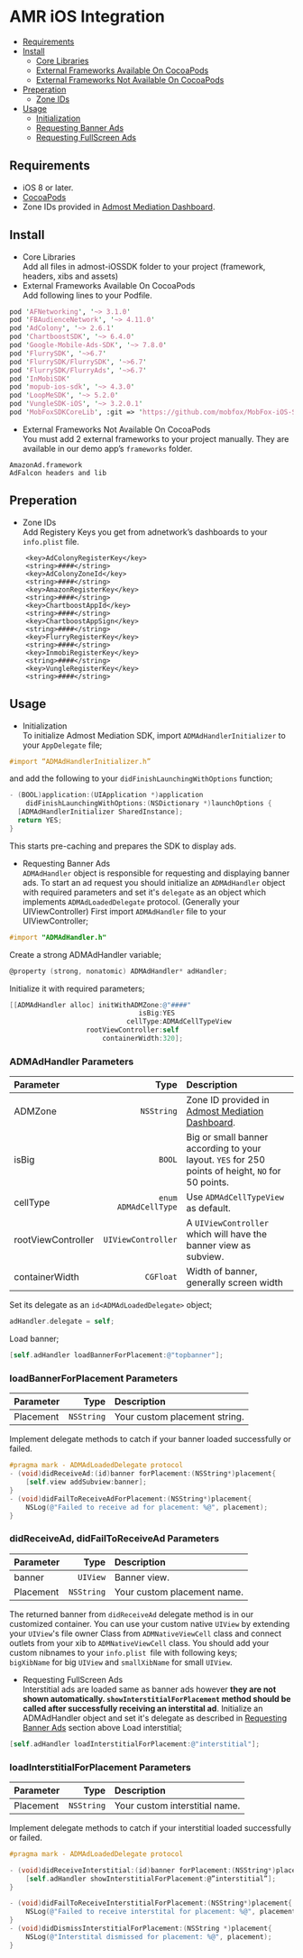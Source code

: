 
# AMR iOS Integration

* [Requirements](#requirements)
* [Install](#install)
  + [Core Libraries](#install1)
  + [External Frameworks Available On CocoaPods](#install2)
  + [External Frameworks Not Available On CocoaPods](#install3)
* [Preperation](#preperation)
  + [Zone IDs](#prep1) 
* [Usage](#usage)
  + [Initialization](#usage1)
  + [Requesting Banner Ads](#usage2)
  + [Requesting FullScreen Ads](#usage3)

## Requirements
* iOS 8 or later. 
* [CocoaPods](https://guides.cocoapods.org/using/getting-started.html)
* Zone IDs provided in [Admost Mediation Dashboard](http://dashboard.admost.com).

## Install
  + <a name="install1"></a>Core Libraries  
Add all files in admost-iOSSDK folder to your project (framework, headers, xibs and assets)
  + <a name="install2"></a>External Frameworks Available On CocoaPods  
Add following lines to your Podfile.
```perl
pod 'AFNetworking', '~> 3.1.0'
pod 'FBAudienceNetwork', '~> 4.11.0'
pod 'AdColony', '~> 2.6.1'
pod 'ChartboostSDK', '~> 6.4.0'
pod 'Google-Mobile-Ads-SDK', '~> 7.8.0'
pod 'FlurrySDK', '~>6.7'
pod 'FlurrySDK/FlurrySDK', '~>6.7'
pod 'FlurrySDK/FlurryAds', '~>6.7'
pod 'InMobiSDK'
pod 'mopub-ios-sdk', '~> 4.3.0'
pod 'LoopMeSDK', '~> 5.2.0'
pod 'VungleSDK-iOS', '~> 3.2.0.1'
pod 'MobFoxSDKCoreLib', :git => 'https://github.com/mobfox/MobFox-iOS-SDK-Core-Lib.git'
```
  + <a name="install3"></a>External Frameworks Not Available On CocoaPods  
You must add 2 external frameworks to your project manually. They are available in our demo app’s `frameworks` folder.
```
AmazonAd.framework
AdFalcon headers and lib
```
## Preperation
  + <a name="prep1"></a>Zone IDs  
Add Registery Keys you get from adnetwork’s dashboards to your `info.plist` file.
```plist
	<key>AdColonyRegisterKey</key>
	<string>####</string>
	<key>AdColonyZoneId</key>
	<string>####</string>
	<key>AmazonRegisterKey</key>
	<string>####</string>
	<key>ChartboostAppId</key>
	<string>####</string>
	<key>ChartboostAppSign</key>
	<string>####</string>
	<key>FlurryRegisterKey</key>
	<string>####</string>
	<key>InmobiRegisterKey</key>
	<string>####</string>
	<key>VungleRegisterKey</key>
	<string>####</string>
```
## Usage
  + <a name="usage1"></a>Initialization  
To initialize Admost Mediation SDK, import `ADMAdHandlerInitializer` to your `AppDelegate` file;  
```objectivec
#import “ADMAdHandlerInitializer.h”
```  
and add the following to your `didFinishLaunchingWithOptions` function;  
```objectivec
- (BOOL)application:(UIApplication *)application 
    didFinishLaunchingWithOptions:(NSDictionary *)launchOptions {
  [ADMAdHandlerInitializer SharedInstance];
  return YES;
}
```  
   This starts pre-caching and prepares the SDK to display ads.
  + <a name="usage2"></a>Requesting Banner Ads  
`ADMAdHandler` object is responsible for requesting and displaying banner ads. To start an ad request you should initialize an `ADMAdHandler` object with required parameters and set it's `delegate` as an object which implements `ADMAdLoadedDelegate` protocol. (Generally your UIViewController)
First import `ADMAdHandler` file to your UIViewController;
```objectivec
#import "ADMAdHandler.h"
```
Create a strong ADMAdHandler variable;
```objectivec
@property (strong, nonatomic) ADMAdHandler* adHandler;
```
Initialize it with required parameters;
```objectivec
[[ADMAdHandler alloc] initWithADMZone:@"####"
                                isBig:YES
                             cellType:ADMAdCellTypeView
                   rootViewController:self
                       containerWidth:320];
```
### ADMAdHandler Parameters

| Parameter     | Type          | Description  |
| :-------------|-------------:|:-----|
| ADMZone      | `NSString` | Zone ID provided in [Admost Mediation Dashboard](http://dashboard.admost.com).|
| isBig      | `BOOL`      | Big or small banner according to your layout. `YES` for 250 points of height, `NO` for 50 points.   |
| cellType | `enum ADMAdCellType`      |    Use `ADMAdCellTypeView` as default. |
| rootViewController | `UIViewController`      | A `UIViewController` which will have the banner view as subview.  |
| containerWidth | `CGFloat`       | Width of banner, generally screen width |

Set its delegate as an `id<ADMAdLoadedDelegate>` object;
```objectivec
adHandler.delegate = self;
```
Load banner;
```objectivec
[self.adHandler loadBannerForPlacement:@"topbanner"]; 
```
### loadBannerForPlacement Parameters

| Parameter     | Type          | Description  |
| :-------------|-------------:|:-----|
| Placement      | `NSString` | Your custom placement string.|

Implement delegate methods to catch if your banner loaded successfully or failed.
```objectivec
#pragma mark - ADMAdLoadedDelegate protocol
- (void)didReceiveAd:(id)banner forPlacement:(NSString*)placement{
    [self.view addSubview:banner];
}
- (void)didFailToReceiveAdForPlacement:(NSString*)placement{
    NSLog(@"Failed to receive ad for placement: %@", placement);
}
```
### didReceiveAd, didFailToReceiveAd Parameters

| Parameter     | Type          | Description  |
| :-------------|-------------:|:-----|
| banner      | `UIView` | Banner view.|
| Placement      | `NSString` | Your custom placement name.|

The returned banner from `didReceiveAd` delegate method is in our customized container. You can use your custom native `UIView` by extending your `UIView`'s file owner Class from `ADMNativeViewCell` class and connect outlets from your xib to `ADMNativeViewCell` class. You should add your custom nibnames to your `info.plist `file with following keys;  
`bigXibName` for big `UIView` and `smallXibName` for small `UIView`.

  + <a name="usage3"></a>Requesting FullScreen Ads  
Interstitial ads are loaded same as banner ads however **they are not shown automatically. `showInterstitialForPlacement` method should be called after successfully receiving an interstital ad**.
Initialize an ADMAdHandler object and set it's delegate as described in [Requesting Banner Ads](#usage2) section above
Load interstitial;
```objectivec
[self.adHandler loadInterstitialForPlacement:@"interstitial"]; 
```
### loadInterstitialForPlacement Parameters

| Parameter     | Type          | Description  |
| :-------------|-------------:|:-----|
| Placement      | `NSString` | Your custom interstitial name.|


Implement delegate methods to catch if your interstitial loaded successfully or failed.
```objectivec
#pragma mark - ADMAdLoadedDelegate protocol

- (void)didReceiveInterstitial:(id)banner forPlacement:(NSString*)placement{
    [self.adHandler showInterstitialForPlacement:@”interstitial”]; 
}

- (void)didFailToReceiveInterstitialForPlacement:(NSString*)placement{
    NSLog(@"Failed to receive interstital for placement: %@", placement);
}
- (void)didDismissInterstitialForPlacement:(NSString *)placement{
    NSLog(@"Interstital dismissed for placement: %@", placement);
}
```
